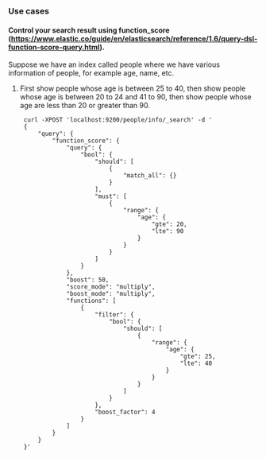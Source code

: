 ### Use cases

#### Control your search result using function_score (https://www.elastic.co/guide/en/elasticsearch/reference/1.6/query-dsl-function-score-query.html).

Suppose we have an index called people where we have various information of people, for example age, name, etc.

1. First show people whose age is between 25 to 40, then show people whose age is between 20 to 24 and 41 to 90, then show people whose age are less than 20 or greater than 90.


		curl -XPOST 'localhost:9200/people/info/_search' -d '
		{
		    "query": {
		        "function_score": {
		            "query": {
		                "bool": {
		                    "should": [
		                        {
		                            "match_all": {}
		                        }
		                    ],
		                    "must": [
		                        {
		                            "range": {
		                                "age": {
		                                    "gte": 20,
		                                    "lte": 90
		                                }
		                            }
		                        }
		                    ]
		                }
		            },
		            "boost": 50,
		            "score_mode": "multiply",
		            "boost_mode": "multiply",
		            "functions": [
		                {
		                    "filter": {
		                        "bool": {
		                            "should": [
		                                {
		                                    "range": {
		                                        "age": {
		                                            "gte": 25,
		                                            "lte": 40
		                                        }
		                                    }
		                                }
		                            ]
		                        }
		                    },
		                    "boost_factor": 4
		                }
		            ]
		        }
		    }
		}'
